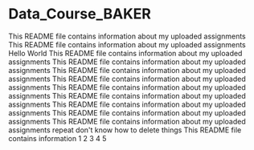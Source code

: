 # Data_Course_BAKER
This README file contains information about my uploaded assignments
This README file contains information about my uploaded assignments
Hello World
This README file contains information about my uploaded assignments
This README file contains information about my uploaded assignments
This README file contains information about my uploaded assignments
This README file contains information about my uploaded assignments
This README file contains information about my uploaded assignments
This README file contains information about my uploaded assignments
This README file contains information about my uploaded assignments
This README file contains information about my uploaded assignments
This README file contains information about my uploaded assignments
repeat
don't know how to delete things
This README file contains information
1
2
3
4
5
